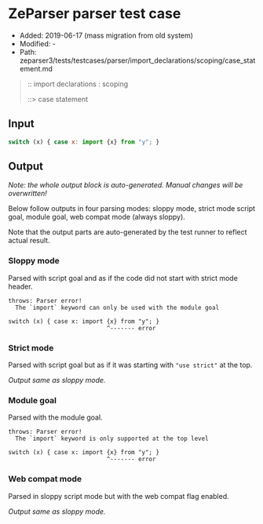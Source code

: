 # ZeParser parser test case

- Added: 2019-06-17 (mass migration from old system)
- Modified: -
- Path: zeparser3/tests/testcases/parser/import_declarations/scoping/case_statement.md

> :: import declarations : scoping
>
> ::> case statement

## Input

`````js
switch (x) { case x: import {x} from "y"; }
`````

## Output

_Note: the whole output block is auto-generated. Manual changes will be overwritten!_

Below follow outputs in four parsing modes: sloppy mode, strict mode script goal, module goal, web compat mode (always sloppy).

Note that the output parts are auto-generated by the test runner to reflect actual result.

### Sloppy mode

Parsed with script goal and as if the code did not start with strict mode header.

`````
throws: Parser error!
  The `import` keyword can only be used with the module goal

switch (x) { case x: import {x} from "y"; }
                            ^------- error
`````

### Strict mode

Parsed with script goal but as if it was starting with `"use strict"` at the top.

_Output same as sloppy mode._

### Module goal

Parsed with the module goal.

`````
throws: Parser error!
  The `import` keyword is only supported at the top level

switch (x) { case x: import {x} from "y"; }
                            ^------- error
`````


### Web compat mode

Parsed in sloppy script mode but with the web compat flag enabled.

_Output same as sloppy mode._
